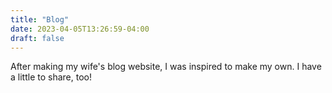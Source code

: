 ```yaml
---
title: "Blog"
date: 2023-04-05T13:26:59-04:00
draft: false
---
```


After making my wife's blog website, I was inspired to make my own. I have a little to share, too!

